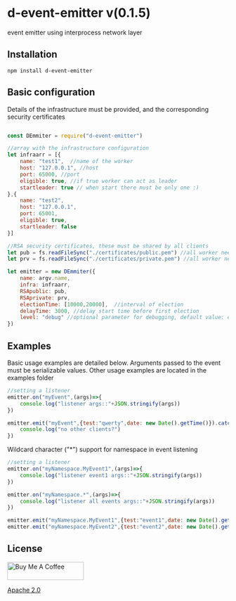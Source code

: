 # d-event-emitter v(0.1.5)
event emitter using interprocess network layer

## Installation

```
npm install d-event-emitter
```

## Basic configuration

  Details of the infrastructure must be provided, and the corresponding security certificates


```js

const DEmmiter = require("d-event-emitter")

//array with the infrastructure configuration
let infraarr = [{
    name: "test1",  //name of the worker
    host: "127.0.0.1", //host
    port: 65000, //port
    eligible: true, //if true worker can act as leader
    startleader: true // when start there must be only one :)
},{
    name: "test2",
    host: "127.0.0.1",
    port: 65001,
    eligible: true,
    startleader: false
}]

//RSA security certificates, these must be shared by all clients
let pub = fs.readFileSync("./certificates/public.pem") //all worker need this
let prv = fs.readFileSync("./certificates/private.pem") //all worker need this

let emitter = new DEmmiter({
    name: argv.name,
    infra: infraarr,
    RSApublic: pub,
    RSAprivate: prv,
    electionTime: [10000,20000],  //interval of election
    delayTime: 3000, //delay start time before first election
    level: "debug" //optional parameter for debugging, default value: error (log4js)
})
```


## Examples

  Basic usage examples are detailed below. Arguments passed to the event must be serializable values. Other usage examples are located in the examples folder

```js
//setting a listener
emitter.on("myEvent",(args)=>{
    console.log("listener args::"+JSON.stringify(args))
})

emitter.emit("myEvent",{test:"qwerty",date: new Date().getTime()}).catch((error)=>{
    console.log("no other clients?")
})

```

  Wildcard character ("*") support for namespace in event listening

```js
//setting a listener
emitter.on("myNamespace.MyEvent1",(args)=>{
    console.log("listener event1 args::"+JSON.stringify(args))
})

emitter.on("myNamespace.*",(args)=>{
    console.log("listener all events args::"+JSON.stringify(args))
})

emitter.emit("myNamespace.MyEvent1",{test:"event1",date: new Date().getTime()})
emitter.emit("myNamespace.MyEvent2",{test:"event2",date: new Date().getTime()})

```

## License

<a href="https://www.buymeacoffee.com/maximolira" target="_blank"><img src="https://cdn.buymeacoffee.com/buttons/default-orange.png" alt="Buy Me A Coffee" height="41" width="174"></a>

  [Apache 2.0](LICENSE)